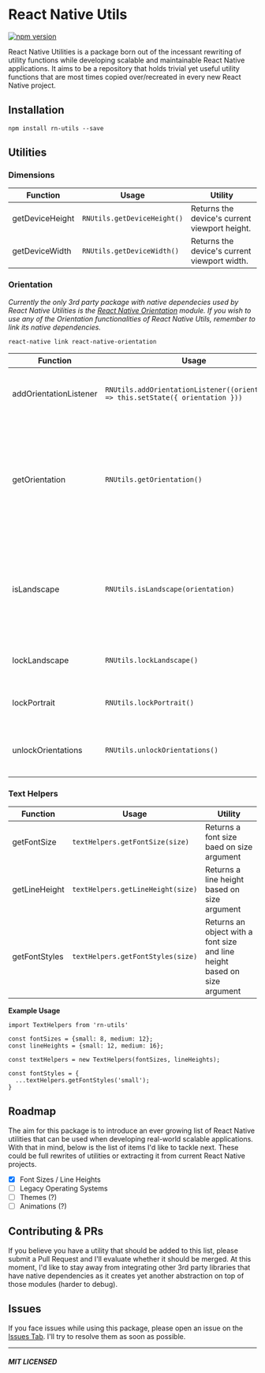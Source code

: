 # React Native Utils
[![npm version](https://badge.fury.io/js/rn-utils.svg)](https://badge.fury.io/js/rn-utils)

React Native Utilities is a package born out of the incessant rewriting of utility functions while developing scalable and maintainable React Native applications. It aims to be a repository that holds trivial yet useful utility functions that are most times copied over/recreated in every new React Native project.

## Installation
```
npm install rn-utils --save
```

## Utilities

### Dimensions
|  Function | Usage | Utility |
|-----------|-------|---------|
| getDeviceHeight | `RNUtils.getDeviceHeight()` | Returns the device's current viewport height. |
| getDeviceWidth | `RNUtils.getDeviceWidth()` | Returns the device's current viewport width. |

### Orientation
*Currently the only 3rd party package with native dependecies used by React Native Utilities is the [React Native Orientation](https://github.com/yamill/react-native-orientation) module. If you wish to use any of the Orientation functionalities of React Native Utils, remember to link its native dependencies.*
```
react-native link react-native-orientation
```

|  Function | Usage | Utility |
|-----------|-------|---------|
| addOrientationListener | `RNUtils.addOrientationListener((orientation) => this.setState({ orientation }))` | Creates an event listener that triggers whenever the orientation of the device changes. |
| getOrientation | `RNUtils.getOrientation()` | Function that returns the current device's orientation. It uses `getInitialOrientation` method from [React Native Orientation](https://github.com/yamill/react-native-orientation) module to allow for Async/Initial orientation checks. Orientation will either return LANDSCAPE or PORTRAIT. |
| isLandscape | `RNUtils.isLandscape(orientation)` | Helper that returns `true` if current device orientation is Landscape. The `orientation` argument must be passed. This is usually used with the `addOrientationListener` or `getOrientation` utility functions. |
| lockLandscape | `RNUtils.lockLandscape()` | Locks the device's viewport to the Landscape mode. Disables portrait. |
| lockPortrait | `RNUtils.lockPortrait()` | Locks the device's viewport to the Portrait mode. Disables landscape. |
| unlockOrientations | `RNUtils.unlockOrientations()` | Unlocks any previous locking behavior applied by `lockPortrait` or `lockLandscape`. |

### Text Helpers

|  Function | Usage | Utility |
|-----------|-------|---------|
| getFontSize | `textHelpers.getFontSize(size)` | Returns a font size baed on size argument |
| getLineHeight | `textHelpers.getLineHeight(size)` | Returns a line height based on size argument |
| getFontStyles | `textHelpers.getFontStyles(size)` | Returns an object with a font size and line height based on size argument |

**Example Usage**

```
import TextHelpers from 'rn-utils'

const fontSizes = {small: 8, medium: 12};
const lineHeights = {small: 12, medium: 16};

const textHelpers = new TextHelpers(fontSizes, lineHeights);

const fontStyles = {
  ...textHelpers.getFontStyles('small');
}
```

## Roadmap
The aim for this package is to introduce an ever growing list of React Native utilities that can be used when developing real-world scalable applications. With that in mind, below is the list of items I'd like to tackle next. These could be full rewrites of utilities or extracting it from current React Native projects.

- [x] Font Sizes / Line Heights
- [ ] Legacy Operating Systems
- [ ] Themes (?)
- [ ] Animations (?)

## Contributing & PRs
If you believe you have a utility that should be added to this list, please submit a Pull Request and I'll evaluate whether it should be merged. At this moment, I'd like to stay away from integrating other 3rd party libraries that have native dependencies as it creates yet another abstraction on top of those modules (harder to debug).

## Issues
If you face issues while using this package, please open an issue on the [Issues Tab](https://github.com/andrerfneves/rn-utils/issues). I'll try to resolve them as soon as possible.

----------

##### MIT LICENSED
